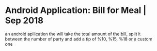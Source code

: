 # Android Application: Bill for Meal | Sep 2018
an android apllication the will take the total amount of the bill, split it between the number of party and add a tip of %10, %15, %18 or a custom one
